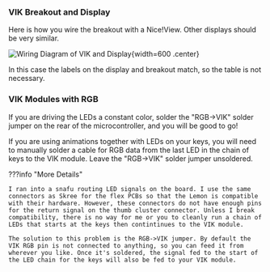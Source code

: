 ### VIK Breakout and Display

Here is how you wire the breakout with a Nice!View. Other displays should be very similar.

![Wiring Diagram of VIK and Display](../../assets/vik_display.png){width=600 .center}

In this case the labels on the display and breakout match, so the table is not necessary.

### VIK Modules with RGB

If you are driving the LEDs a constant color, solder the "RGB->VIK" solder jumper on the rear of the microcontroller, and you will be good to go!

If you are using animations together with LEDs on your keys, you will need to manually solder a cable for RGB data from the last LED in the chain of keys to the VIK module. Leave the "RGB->VIK" solder jumper unsoldered.

???info "More Details"

    I ran into a snafu routing LED signals on the board. I use the same connectors as Skree for the flex PCBs so that the Lemon is compatible with their hardware. However, these connectors do not have enough pins for the return signal on the thumb cluster connector. Unless I break compatibility, there is no way for me or you to cleanly run a chain of LEDs that starts at the keys then contintinues to the VIK module.

    The solution to this problem is the RGB->VIK jumper. By default the VIK RGB pin is not connected to anything, so you can feed it from wherever you like. Once it's soldered, the signal fed to the start of the LED chain for the keys will also be fed to your VIK module.
